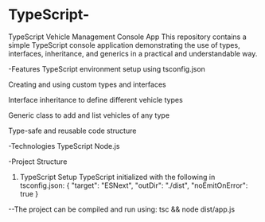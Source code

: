 # TypeScript-
TypeScript Vehicle Management Console App
This repository contains a simple TypeScript console application demonstrating the use of types, interfaces, inheritance, and generics in a practical and understandable way.

 -Features
TypeScript environment setup using tsconfig.json

Creating and using custom types and interfaces

Interface inheritance to define different vehicle types

Generic class to add and list vehicles of any type

Type-safe and reusable code structure

 -Technologies
TypeScript
Node.js

 -Project Structure
1. TypeScript Setup
TypeScript initialized with the following in tsconfig.json:
{
  "target": "ESNext",
  "outDir": "./dist",
  "noEmitOnError": true
}

--The project can be compiled and run using:
tsc && node dist/app.js
